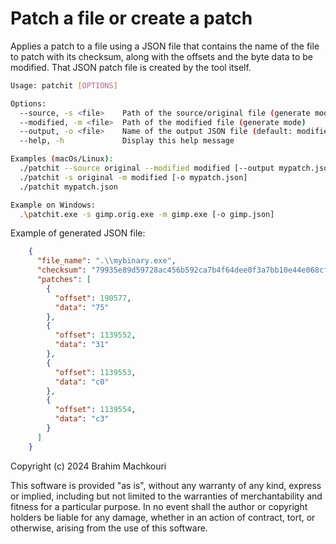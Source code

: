 # Patch a file or create a patch 

Applies a patch to a file using a JSON file that contains the name of the file to patch with its checksum, along with the offsets and the byte data to be modified.
That JSON patch file is created by the tool itself.

```bash
Usage: patchit [OPTIONS]

Options:
  --source, -s <file>    Path of the source/original file (generate mode)
  --modified, -m <file>  Path of the modified file (generate mode)
  --output, -o <file>    Name of the output JSON file (default: modified.json)
  --help, -h             Display this help message

Examples (macOs/Linux):
  ./patchit --source original --modified modified [--output mypatch.json]
  ./patchit -s original -m modified [-o mypatch.json]
  ./patchit mypatch.json

Example on Windows:
  .\patchit.exe -s gimp.orig.exe -m gimp.exe [-o gimp.json]
```

Example of generated JSON file:
```json
	{
	  "file_name": ".\\mybinary.exe",
	  "checksum": "79935e89d59728ac456b592ca7b4f64dee0f3a7bb10e44e068cf0c635f885735",
	  "patches": [
	    {
	      "offset": 190577,
	      "data": "75"
	    },
	    {
	      "offset": 1139552,
	      "data": "31"
	    },
	    {
	      "offset": 1139553,
	      "data": "c0"
	    },
	    {
	      "offset": 1139554,
	      "data": "c3"
	    }
	  ]
	}
```

Copyright (c) 2024 Brahim Machkouri

This software is provided "as is", without any warranty of any kind, express or implied, including but not limited to the warranties of merchantability and fitness for a particular purpose. In no event shall the author or copyright holders be liable for any damage, whether in an action of contract, tort, or otherwise, arising from the use of this software.
